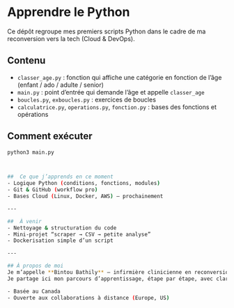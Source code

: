# Apprendre le Python

Ce dépôt regroupe mes premiers scripts Python dans le cadre de ma reconversion vers la tech (Cloud & DevOps).

## Contenu
- `classer_age.py` : fonction qui affiche une catégorie en fonction de l’âge (enfant / ado / adulte / senior)
- `main.py` : point d’entrée qui demande l’âge et appelle `classer_age`
- `boucles.py`, `exboucles.py` : exercices de boucles
- `calculatrice.py`, `operations.py`, `fonction.py` : bases des fonctions et opérations

## Comment exécuter
```bash
python3 main.py



##  Ce que j’apprends en ce moment
- Logique Python (conditions, fonctions, modules)
- Git & GitHub (workflow pro)
- Bases Cloud (Linux, Docker, AWS) — prochainement

---

##  À venir
- Nettoyage & structuration du code
- Mini-projet “scraper → CSV → petite analyse”
- Dockerisation simple d’un script

---

## À propos de moi
Je m’appelle **Bintou Bathily** — infirmière clinicienne en reconversion vers le **Cloud & DevOps**.  
Je partage ici mon parcours d’apprentissage, étape par étape, avec clarté et bienveillance 💫  

- Basée au Canada  
- Ouverte aux collaborations à distance (Europe, US)
